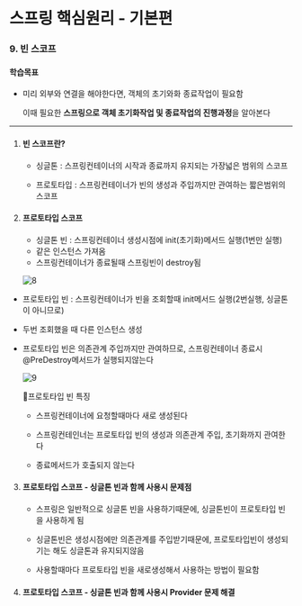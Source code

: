 # 스프링 핵심원리 - 기본편

### 9. 빈 스코프



#### 학습목표

- 미리 외부와 연결을 해야한다면, 객체의 초기와화 종료작업이 필요함

  이때 필요한 **스프링으로 객체 초기화작업 및 종료작업의 진행과정**을 알아본다


------

1. #### 빈 스코프란?

   - 싱글톤 : 스프링컨테이너의 시작과 종료까지 유지되는 가장넓은 범위의 스코프

   - 프로토타입 : 스프링컨테이너가 빈의 생성과 주입까지만 관여하는 짧은범위의 스코프

     

2. ####  프로토타입 스코프

   - 싱글톤 빈 :  스프링컨테이너 생성시점에 init(초기화)메서드 실행(1번만 실행)
   - 같은 인스턴스 가져옴
   - 스프링컨테이너가 종료될때 스프링빈이 destroy됨

   ![8](https://user-images.githubusercontent.com/68681443/128470431-0b511cd1-9c54-4a1e-946f-50e3d969e78b.PNG)




 - 프로토타입 빈 : 스프링컨테이너가 빈을 조회할때 init메서드 실행(2번실행, 싱글톤이 아니므로)

 - 두번 조회했을 때 다른 인스턴스 생성

 - 프로토타입 빈은 의존관계 주입까지만 관여하므로, 스프링컨테이너 종료시@PreDestroy메서드가 실행되지않는다

   ![9](https://user-images.githubusercontent.com/68681443/128471411-d9ea64c7-1700-4a0e-b989-e4e8c6d0a83a.PNG)

   

   📌프로토타입 빈 특징

   - 스프링컨테이너에 요청할때마다 새로 생성된다

   - 스프링컨테인너는 프로토타입 빈의 생성과 의존관계 주입, 초기화까지 관여한다

   - 종료메서드가 호출되지 않는다

     

3. #### 프로토타입 스코프 - 싱글톤 빈과 함께 사용시 문제점

   - 스프링은 일반적으로 싱글톤 빈을 사용하기때문에, 싱글톤빈이 프로토타입 빈을 사용하게 됨

   - 싱글톤빈은 생성시점에만 의존관계를 주입받기때문에, 프로토타입빈이 생성되기는 해도 싱글톤과 유지되지않음

   - 사용할때마다 프로토타입 빈을 새로생성해서 사용하는 방법이 필요함

     

4. #### 프로토타입 스코프 - 싱글톤 빈과 함께 사용시 Provider 문제 해결


